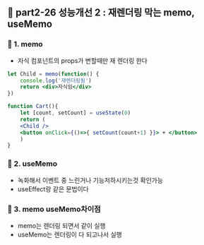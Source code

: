 ## 🎯 part2-26 성능개선 2 : 재렌더링 막는 memo, useMemo

### 🔹 1. memo

- 자식 컴포넌트의 props가 변할때만 재 렌더링 한다

```jsx
let Child = memo(function() {
    console.log('재렌더링됨')
    return <div>자식임</div>
})

function Cart(){
    let [count, setCount] = useState(0)
    return (
    <Child />
    <button onClick={()=>{ setCount(count+1) }}> + </button>
    )
}
```

### 🔹 2. useMemo

- 녹화해서 이벤트 중 느린거나 기능저하시키는것 확인가능
- useEffect랑 같은 문법이다

### 🔹 3. memo useMemo차이점

- memo는 렌더링 되면서 같이 실행
- useMemo는 렌더링이 다 되고나서 실행
